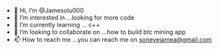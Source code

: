 - 👋 Hi, I’m @Jamesolu000
- 👀 I’m interested in ...looking for more code
- 🌱 I’m currently learning ... c++
- 💞️ I’m looking to collaborate on ...how to build btc mining app
- 📫 How to reach me ...you can reach me on soneyejamea@gmail.com 

<!---
Jamesolu000/Jamesolu000 is a ✨ special ✨ repository because its `README.md` (this file) appears on your GitHub profile.
You can click the Preview link to take a look at your changes.
--->
